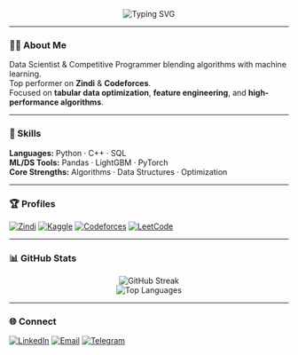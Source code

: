<div align="center">
  <img src="https://readme-typing-svg.demolab.com?font=Fira+Code&weight=600&size=26&duration=3000&pause=1000&color=5D8BF4&center=true&vCenter=true&width=700&lines=Hi%2C+I'm+Segni+Girma;Data+Scientist+%7C+Competitive+Programmer;Backend+Engineer+%7C+Codeforces+Expert" alt="Typing SVG" />
</div>

---

### 👨‍💻 About Me
Data Scientist & Competitive Programmer blending algorithms with machine learning.  
Top performer on **Zindi** & **Codeforces**.  
Focused on **tabular data optimization**, **feature engineering**, and **high-performance algorithms**.

---

### 🚀 Skills
**Languages:** Python · C++ · SQL  
**ML/DS Tools:** Pandas · LightGBM · PyTorch  
**Core Strengths:** Algorithms · Data Structures · Optimization  

---

### 🏆 Profiles
[![Zindi](https://img.shields.io/badge/Zindi-AA1D2F?style=flat&logo=zindi&logoColor=white)](https://zindi.africa/users/valid_result)
[![Kaggle](https://img.shields.io/badge/Kaggle-20BEFF?style=flat&logo=kaggle&logoColor=white)](https://www.kaggle.com/validresult)
[![Codeforces](https://img.shields.io/badge/Codeforces-1F8ACB?style=flat&logo=codeforces&logoColor=white)](https://codeforces.com/profile/valid_result)
[![LeetCode](https://img.shields.io/badge/LeetCode-FFA116?style=flat&logo=leetcode&logoColor=black)](https://leetcode.com/valid_result/)

---

### 📊 GitHub Stats
<div align="center">

![GitHub Streak](https://streak-stats.demolab.com?user=segnig&theme=dark&hide_border=true)  
![Top Languages](https://github-readme-stats.vercel.app/api/top-langs/?username=segnig&layout=compact&theme=dark&hide_border=true)

</div>

---

### 🌐 Connect
[![LinkedIn](https://img.shields.io/badge/LinkedIn-0A66C2?style=flat&logo=linkedin&logoColor=white)](https://linkedin.com/in/validresults)
[![Email](https://img.shields.io/badge/Email-EA4335?style=flat&logo=gmail&logoColor=white)](mailto:segnigirma11@gmail.com)
[![Telegram](https://img.shields.io/badge/Telegram-26A5E4?style=flat&logo=telegram&logoColor=white)](https://t.me/valid_result)

